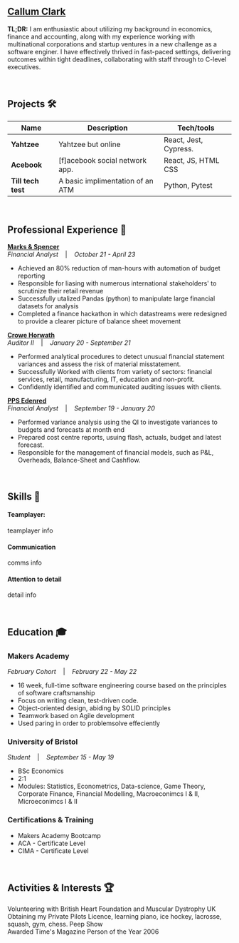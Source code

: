 ## **[Callum Clark](linkedin.com)**

**TL;DR:** I am enthusiastic about utilizing my background in economics, finance and accounting, along with my experience working with multinational corporations and startup ventures in a new challenge as a software enginer. I have effectively thrived in fast-paced settings, delivering outcomes within tight deadlines, collaborating with staff through to C-level executives.

<br>

## Projects 🛠️

| Name                         | Description       | Tech/tools        |
| ---------------------------- | ----------------- | ----------------- |
| **Yahtzee**            | Yahtzee but online | React, Jest, Cypress. |
| **Acebook**      | [f]acebook social network app. | React, JS, HTML CSS              |
| **Till tech test**      | A basic implimentation of an ATM | Python, Pytest              |

<br>

## Professional Experience 💼

**[Marks & Spencer](https://www.marksandspencer.com/)**  
_Financial Analyst_ &nbsp;&nbsp;&nbsp;|&nbsp;&nbsp;&nbsp; *October 21 - April 23*

- Achieved an 80% reduction of man-hours with automation of budget reporting
- Responsible for liasing with numerous international stakeholders' to scrutinize their retail revenue
- Successfully utalized Pandas (python) to manipulate large financial datasets for analysis
- Completed a finance hackathon in which datastreams were redesigned to provide a clearer picture of balance sheet movement

**[Crowe Horwath](https://www.crowe.com/global)**  
_Auditor II_ &nbsp;&nbsp;&nbsp;|&nbsp;&nbsp;&nbsp; *January 20 - September 21*

- Performed analytical procedures to detect unusual financial statement variances and assess the risk of material misstatement.
- Successfully Worked with clients from variety of sectors: financial services, retail, manufacturing, IT, education and non-profit.
- Confidently identified and communicated auditing issues with clients.


**[PPS Edenred](https://www.pps.edenred.com/)**  
_Financial Analyst_ &nbsp;&nbsp;&nbsp;|&nbsp;&nbsp;&nbsp; *September 19 - January 20*

- Performed variance analysis using the QI to investigate variances to budgets and forecasts at month end
- Prepared cost centre reports, usuing flash, actuals, budget and latest forecast.
- Responsible for the management of financial models, such as P&L, Overheads, Balance-Sheet and Cashflow.

<br>

## Skills 🧰

#### Teamplayer:  
teamplayer info
#### Communication  
comms info
#### Attention to detail  
detail info

<br>

## Education 🎓

### **Makers Academy**
_February Cohort_ &nbsp;&nbsp;&nbsp;|&nbsp;&nbsp;&nbsp; *February 22 - May 22*

- 16 week, full-time software engineering course based on the principles of software craftsmanship
- Focus on writing clean, test-driven code.
- Object-oriented design, abiding by SOLID principles
- Teamwork based on Agile development
- Used paring in order to problemsolve effeciently

### **University of Bristol**
_Student_ &nbsp;&nbsp;&nbsp;|&nbsp;&nbsp;&nbsp; *September 15 - May 19*

- BSc Economics
- 2:1
- Modules: Statistics, Econometrics, Data-science, Game Theory, Corporate Finance, Financial Modelling, Macroeconimcs I & II, Microeconimcs I & II

### **Certifications & Training**

- Makers Academy Bootcamp  
- ACA - Certificate Level  
- CIMA - Certificate Level

<br>

## Activities & Interests 🏆

Volunteering with British Heart Foundation and Muscular Dystrophy UK  
Obtaining my Private Pilots Licence, learning piano, ice hockey, lacrosse, squash, gym, chess. Peep Show  
Awarded Time's Magazine Person of the Year 2006
